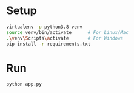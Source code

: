 # Setup 
```bash
virtualenv -p python3.8 venv
source venv/bin/activate      # For Linux/Mac
.\venv\Scripts\activate       # For Windows
pip install -r requirements.txt
```

# Run
```bash
python app.py
```